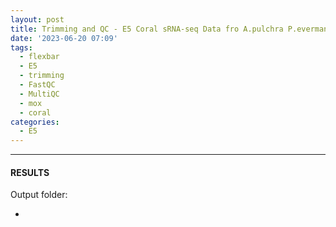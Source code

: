 ```yaml
---
layout: post
title: Trimming and QC - E5 Coral sRNA-seq Data fro A.pulchra P.evermanni and P.meandrina Using  FastQC flexbar and MultiQC on Mox
date: '2023-06-20 07:09'
tags: 
  - flexbar
  - E5
  - trimming
  - FastQC
  - MultiQC
  - mox
  - coral
categories: 
  - E5
---
```




---

#### RESULTS

Output folder:

- []()

